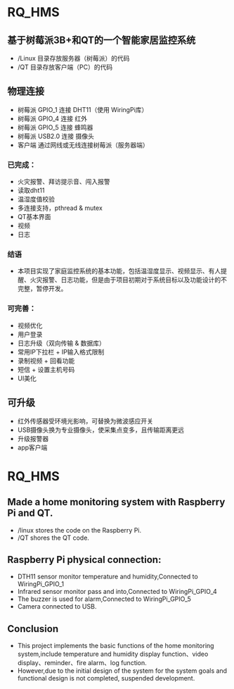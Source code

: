 # RQ_HMS
## 基于树莓派3B+和QT的一个智能家居监控系统

* /Linux 目录存放服务器（树莓派）的代码
* /QT 目录存放客户端（PC）的代码

## 物理连接

* 树莓派 GPIO_1 连接 DHT11（使用 WiringPi库）
* 树莓派 GPIO_4 连接 红外
* 树莓派 GPIO_5 连接 蜂鸣器
* 树莓派 USB2.0 连接 摄像头
* 客户端 通过网线或无线连接树莓派（服务器端）

### 已完成：

* 火灾报警、拜访提示音、闯入报警
* 读取dht11
* 温湿度值校验
* 多连接支持，pthread & mutex
* QT基本界面
* 视频
* 日志

### 结语
* 本项目实现了家庭监控系统的基本功能，包括温湿度显示、视频显示、有人提醒、火灾报警、日志功能，但是由于项目初期对于系统目标以及功能设计的不完整，暂停开发。

### 可完善：

* 视频优化
* 用户登录
* 日志升级（双向传输 & 数据库）
* 常用IP下拉栏 + IP输入格式限制
* 录制视频 + 回看功能
* 短信 + 设置主机号码
* UI美化

## 可升级

* 红外传感器受环境光影响，可替换为微波感应开关
* USB摄像头换为专业摄像头，使采集点变多，且传输距离更远
* 升级报警器
* app客户端

# RQ_HMS
## Made a home monitoring system with Raspberry Pi and QT.

* /linux stores the code on the Raspberry Pi.
* /QT shores the QT code.

## Raspberry Pi physical connection:

* DTH11 sensor monitor temperature and humidity,Connected to WiringPi_GPIO_1
* Infrared sensor monitor pass and into,Connected to WiringPi_GPIO_4
* The buzzer is used for alarm,Connected to WiringPi_GPIO_5
* Camera connected to USB.

## Conclusion

* This project implements the basic functions of the home monitoring system,include temperature and humidity display function、video display、reminder、fire alarm、log function.
* However,due to the initial design of the system for the system goals and functional design is not completed, suspended development.